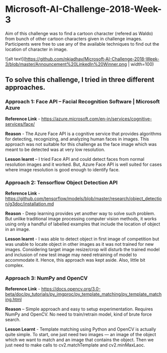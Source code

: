 # Microsoft-AI-Challenge-2018-Week-3

Aim of this challenge was to find a cartoon character (refered as Waldo) from bunch of other cartoon characters given in challenge images. Participents were free to use any of the available techniques to find out the location of character in image.


![alt text](https://github.com/nkjadhav/Microsoft-AI-Challenge-2018-Week-3/blob/master/Announcement%20LinkedIn%20Winner.png | width=100)

      

## To solve this challenge, I tried in three different approaches.

### Approach 1: Face API – Facial Recognition Software | Microsoft Azure
__Reference Link__ - https://azure.microsoft.com/en-in/services/cognitive-services/face/

__Reason__ - The Azure Face API is a cognitive service that provides algorithms for detecting, recognizing, and analyzing human faces in images. This approach was not suitable for this challenge as the face image which was meant to be detected was at very low resolution.

__Lesson learnt__ – I tried Face API and could detect faces from normal resolution images and it worked. But, Azure Face API is well suited for cases where image resolution is good enough to identify face. 


### Approach 2: Tensorflow Object Detection API
__Reference Link__ - https://github.com/tensorflow/models/blob/master/research/object_detection/g3doc/installation.md

__Reason__ - Deep learning provides yet another way to solve such problem. But unlike traditional image processing computer vision methods, it works using only a handful of labelled examples that include the location of object in an image.

__Lesson learnt__ - I was able to detect object in first image of competition but was unable to locate object in other images as it was not trained for new images. Considering target image resize/crop will disturb the trained model and inclusion of new test image may need retraining of model to accommodate it. Hence, this approach was kept aside. Also, little bit complex.


### Approach 3: NumPy and OpenCV
__Reference Link__ - https://docs.opencv.org/3.0-beta/doc/py_tutorials/py_imgproc/py_template_matching/py_template_matching.html

__Reason__ – Simple approach and easy to setup experimentation. Requires NumPy and OpenCV. No need to train/retrain model, kind of brute force search.

__Lesson Learnt__ - Template matching using Python and OpenCV is actually quite simple. To start, one just need two images — an image of the object which we want to match and an image that contains the object. Then we just need to make calls to cv2.matchTemplate and cv2.minMaxLaoc.

